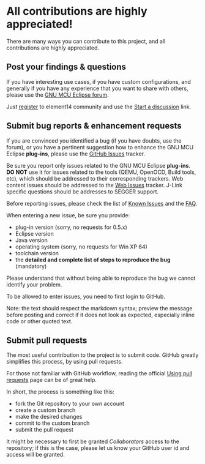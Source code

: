 # All contributions are highly appreciated!

There are many ways you can contribute to this project, and all contributions are highly appreciated.

## Post your findings & questions

If you have interesting use cases, if you have custom configurations, and generally if you have any experience that you want to share with others, please use the [GNU MCU Eclipse forum](http://www.element14.com/community/groups/gnu-arm-eclipse).

Just [register](http://www.element14.com/community/create-account.jspa) to element14 community and use the [Start a discussion](http://www.element14.com/community/discussion/create.jspa?containerID=2436&containerType=700) link.

## Submit bug reports & enhancement requests

If you are convinced you identified a bug (if you have doubts, use the forum), or you have a pertinent suggestion how to enhance the GNU MCU Eclipse **plug-ins**, please use the [GitHub Issues](https://github.com/gnuarmeclipse/plug-ins/issues) tracker.

Be sure you report only issues related to the GNU MCU Eclipse **plug-ins**. **DO NOT** use it for issues related to the tools (QEMU, OpenOCD, Build tools, etc), which should be addressed to their corresponding trackers. Web content issues should be addressed to the [Web Issues](https://github.com/gnuarmeclipse/gnu-mcu-eclipse.github.io/issues/1) tracker. J-Link specific questions should be addresses to SEGGER support.

Before reporting issues, please check the list of [Known Issues](http://gnu-mcu-eclipse.github.io/support/known-issues/) and the [FAQ](http://gnu-mcu-eclipse.github.io/support/faq/).

When entering a new issue, be sure you provide:

* plug-in version (sorry, no requests for 0.5.x)
* Eclipse version
* Java version
* operating system (sorry, no requests for Win XP 64)
* toolchain version
* the **detailed and complete list of steps to reproduce the bug** (mandatory)

Please understand that without being able to reproduce the bug we cannot identify your problem.

To be allowed to enter issues, you need to first login to GitHub.

Note: the text should respect the markdown syntax; preview the message before posting and correct if it does not look as  expected, especially inline code or other quoted text.

## Submit pull requests

The most useful contribution to the project is to submit code. GitHub greatly simplifies this process, by using pull requests.

For those not familiar with GitHub workflow, reading the official [Using pull requests](https://help.github.com/articles/using-pull-requests/) page can be of great help.

In short, the process is something like this:

* fork the Git repository to your own account
* create a custom branch
* make the desired changes
* commit to the custom branch
* submit the pull request

It might be necessary to first be granted _Collaborators_ access to the repository; if this is the case, please let us know your GitHub user id and access will be granted.
